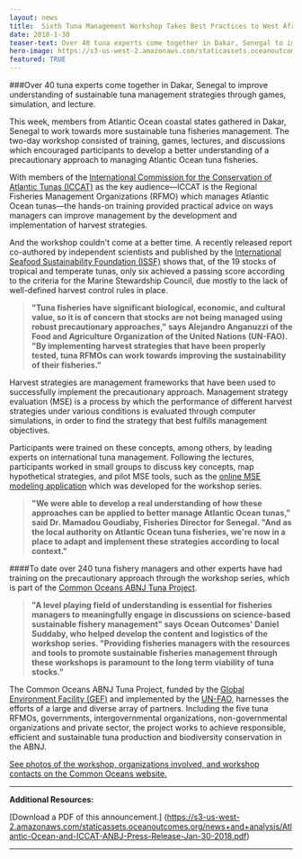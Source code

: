 ```yaml
---
layout: news
title:  Sixth Tuna Management Workshop Takes Best Practices to West Africa Through Two Days of Hands-on Trainings
date: 2018-1-30
teaser-text: Over 40 tuna experts come together in Dakar, Senegal to improve understanding of sustainable tuna management strategies through games, simulation, and lecture.
hero-image: https://s3-us-west-2.amazonaws.com/staticassets.oceanoutcomes.org/news+and+analysis/hero+images/tuna-management-workshop-senegal.jpg
featured: TRUE
---
```

###Over 40 tuna experts come together in Dakar, Senegal to improve understanding of sustainable tuna management strategies through games, simulation, and lecture.

This week, members from Atlantic Ocean coastal states gathered in Dakar, Senegal to work towards more sustainable tuna fisheries management. The two-day workshop consisted of training, games, lectures, and discussions which encouraged participants to develop a better understanding of a precautionary approach to managing Atlantic Ocean tuna fisheries. 

With members of the <a href="http://www.iccat.es/en/" target="_blank">International Commission for the Conservation of Atlantic Tunas (ICCAT)</a> as the key audience&mdash;ICCAT is the Regional Fisheries Management Organizations (RFMO) which manages Atlantic Ocean tunas&mdash;the hands-on training provided practical advice on ways managers can improve management by the development and implementation of harvest strategies.

And the workshop couldn't come at a better time. A recently released report co-authored by independent scientists and published by the <a href="https://iss-foundation.org/" target="_blank">International Seafood Sustainability Foundation (ISSF)</a> shows that, of the 19 stocks of tropical and temperate tunas, only six achieved a passing score according to the criteria for the Marine Stewardship Council, due mostly to the lack of well-defined harvest control rules in place.

>**"Tuna fisheries have significant biological, economic, and cultural value, so it is of concern that stocks are not being managed using robust precautionary approaches," says Alejandro Anganuzzi of the Food and Agriculture Organization of the United Nations (UN-FAO). "By implementing harvest strategies that have been properly tested, tuna RFMOs can work towards improving the sustainability of their fisheries."**

Harvest strategies are management frameworks that have been used to successfully implement the precautionary approach. Management strategy evaluation (MSE) is a process by which the performance of different harvest strategies under various conditions is evaluated through computer simulations, in order to find the strategy that best fulfills management objectives.

Participants were trained on these concepts, among others, by leading experts on international tuna management. Following the lectures, participants worked in small groups to discuss key concepts, map hypothetical strategies, and pilot MSE tools, such as the <a href="https://puntapps.shinyapps.io/tunafijimse/" target="_blank">online MSE modeling application</a> which was developed for the workshop series.

>**"We were able to develop a real understanding of how these approaches can be applied to better manage Atlantic Ocean tunas," said Dr. Mamadou Goudiaby, Fisheries Director for Senegal. "And as the local authority on Atlantic Ocean tuna fisheries, we're now in a place to adapt and implement these strategies according to local context."**

####To date over 240 tuna fishery managers and other experts have had training on the precautionary approach through the workshop series, which is part of the <a href="http://www.fao.org/in-action/commonoceans/" target="_blank">Common Oceans ABNJ Tuna Project</a>.

>**"A level playing field of understanding is essential for fisheries managers to meaningfully engage in discussions on science-based sustainable fishery management" says Ocean Outcomes' Daniel Suddaby, who helped develop the content and logistics of the workshop series. "Providing fisheries managers with the resources and tools to promote sustainable fisheries management through these workshops is paramount to the long term viability of tuna stocks."**

The Common Oceans ABNJ Tuna Project, funded by the <a href="https://www.thegef.org/" target="_blank">Global Environment Facility (GEF)</a> and implemented by the <a href="http://www.fao.org/home/en/" target="_blank">UN-FAO</a>, harnesses the efforts of a large and diverse array of partners. Including the five tuna RFMOs, governments, intergovernmental organizations, non-governmental organizations and private sector, the project works to achieve responsible, efficient and sustainable tuna production and biodiversity conservation in the ABNJ. 

<a href="http://www.fao.org/in-action/commonoceans/news/en/" target="_blank">See photos of the workshop, organizations involved, and workshop contacts on the Common Oceans website.</a>

----

**Additional Resources:**

[Download a PDF of this announcement.] (https://s3-us-west-2.amazonaws.com/staticassets.oceanoutcomes.org/news+and+analysis/Atlantic-Ocean-and-ICCAT-ANBJ-Press-Release-Jan-30-2018.pdf)

----
